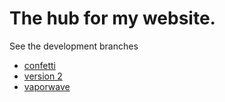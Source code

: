 The hub for my website.
==================================
See the development branches 
- [confetti](https://github.com/LinkCable/confetti)
- [version 2](https://github.com/LinkCable/my-work)
- [vaporwave](https://github.com/LinkCable/vapor)
